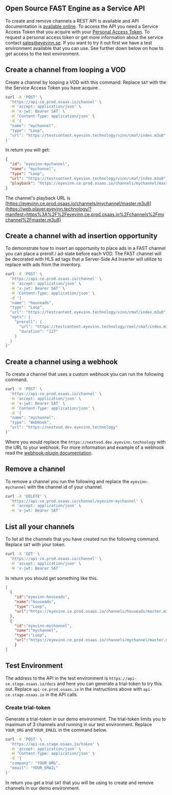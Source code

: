 ## Open Source FAST Engine as a Service API

To create and remove channels a REST API is available and API documentation is [available online](https://api-ce.prod.osaas.io/docs). To access the API you need a Service Access Token that you acquire with your [Personal Access Token](../index.md). To request a personal access token or get more information about the service contact [sales@eyevinn.se](mailto:sales@eyevinn.se). If you want to try it out first we have a test environment available that you can use. See further down below on how to get access to the test environment.

## Create a channel from looping a VOD

Create a channel by looping a VOD with this command. Replace `SAT` with the the Service Access Token you have acquire
.

```bash
curl -X 'POST' \
  'https://api-ce.prod.osaas.io/channel' \
  -H 'accept: application/json' \
  -H 'x-jwt: Bearer SAT' \
  -H 'Content-Type: application/json' \
  -d '{
  "name": "mychannel",
  "type": "Loop",
  "url": "https://testcontent.eyevinn.technology/vinn/cmaf/index.m3u8"
}'
```

In return you will get:

```json
{
  "id": "eyevinn-mychannel",
  "name": "mychannel",
  "type": "Loop",
  "url": "https://testcontent.eyevinn.technology/vinn/cmaf/index.m3u8",
  "playback": "https://eyevinn.ce.prod.osaas.io/channels/mychannel/master.m3u8"
}
```

The channel's playback URL is [https://eyevinn.ce.prod.osaas.io/channels/mychannel/master.m3u8](https://web.player.eyevinn.technology/?manifest=https%3A%2F%2Feyevinn.ce.prod.osaas.io%2Fchannels%2Fmychannel%2Fmaster.m3u8)

## Create a channel with ad insertion opportunity

To demonstrate how to insert an opportunity to place ads in a FAST channel you can place a preroll / ad-slate before each VOD. The FAST channel will be decorated with HLS ad tags that a Server-Side Ad Inserter will utilize to replace with ads from the inventory.

```bash
curl -X 'POST' \
  'https://api-ce.prod.osaas.io/channel' \
  -H 'accept: application/json' \
  -H 'x-jwt: Bearer SAT' \
  -H 'Content-Type: application/json' \
  -d '{
  "name": "houseads",
  "type": "Loop",
  "url": "https://testcontent.eyevinn.technology/vinn/cmaf/index.m3u8",
  "opts": {
    "preroll": {
      "url": "https://testcontent.eyevinn.technology/reel/cmaf/index.m3u8",
      "duration": "127"
    }
  }
}'
```

## Create a channel using a webhook

To create a channel that uses a custom webhook you can run the following command.

```bash
curl -X 'POST' \
  'https://api-ce.prod.osaas.io/channel' \
  -H 'accept: application/json' \
  -H 'x-jwt: Bearer SAT' \
  -H 'Content-Type: application/json' \
  -d '{
  "name": "mychannel",
  "type": "WebHook",
  "url": "https://nextvod.dev.eyevinn.technology"
}'
```

Where you would replace the `https://nextvod.dev.eyevinn.technology` with the URL to your webhook. For more information and example of a webhook read the [webhook-plugin documentation](https://fast.docs.eyevinn.technology/plugins/webhook.html).

## Remove a channel

To remove a channel you run the following and replace the `eyevinn-mychannel` with the channel id of your channel.

```bash
curl -X 'DELETE' \
  'https://api-ce.prod.osaas.io/channel/eyevinn-mychannel' \
  -H 'accept: application/json' \
  -H 'x-jwt: Bearer SAT'
```

## List all your channels

To list all the channels that you have created run the following command. Replace `SAT` with your token.

```bash
curl -X 'GET' \
  'https://api-ce.prod.osaas.io/channel' \
  -H 'accept: application/json' \
  -H 'x-jwt: Bearer SAT'
```

In return you should get something like this.

```json
[
  {
    "id":"eyevinn-houseads",
    "name":"houseads",
    "type":"Loop",
    "url":"https://eyevinn.ce.prod.osaas.io/channels/houseads/master.m3u8"
  },
  {
    "id":"eyevinn-mychannel",
    "name":"mychannel",
    "type":"Loop",
    "url":"https://eyevinn.ce.prod.osaas.io/channels/mychannel/master.m3u8"
    }
]
```

## Test Environment

The address to the API in the test environment is `https://api-ce.stage.osaas.io/docs` and here you can generate a trial-token to try this out. Replace `api-ce.prod.osaas.io` in the instructions above with `api-ce.stage.osaas.io` in the API calls.

### Create trial-token

Generate a trial-token in our demo environment. The trial-token limits you to maximum of 3 channels and running in our test environment. Replace `YOUR_ORG` and `YOUR_EMAIL` in the command below.

```bash
curl -X 'POST' \
  'https://api-ce.stage.osaas.io/token' \
  -H 'accept: application/json' \
  -H 'Content-Type: application/json' \
  -d '{
  "company": "YOUR_ORG",
  "email": "YOUR_EMAIL"
}'
```

In return you get a trial `SAT` that you will be using to create and remove channels in our demo environment.